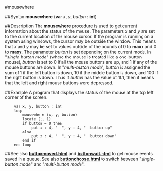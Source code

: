 
#mousewhere

##Syntax
**mousewhere** (**var** _x_, _y_, _button_ : **int**)



##Description
The **mousewhere** procedure is used to get current information about the status of the mouse. The parameters _x_ and _y_ are set to the current location of the mouse cursor. If the program is running on a system using windows, the cursor may be outside the window. This means that _x_ and _y_ may be set to values outside of the bounds of 0 to **maxx** and 0 to **maxy**.
The parameter _button_ is set depending on the current mode. In "_single-button mode_" (where the mouse is treated like a one-button mouse), _button_ is set to 0 if all the mouse buttons are up, and 1 if any of the mouse buttons are down. In "_multi-button mode_", _button_ is assigned the sum of 1 if the left button is down, 10 if the middle button is down, and 100 if the right button is down. Thus if _button_ has the value of 101, then it means that the left and right mouse buttons were depressed.



##Example
A program that displays the status of the mouse at the top left corner of the screen.


        var x, y, button : int
        loop
            mousewhere (x, y, button)
            locate (1, 1)
            if button = 0 then
                put x : 4, "  ", y : 4, "  button up"
            else
                put x : 4, "  ", y : 4, "  button down"
            end if
        end loop
##See also
**[buttonmoved.html](buttonmoved)** and **[buttonwait.html](buttonwait)** to get mouse events saved in a queue. See also **[buttonchoose.html](buttonchoose)** to switch between "_single-button mode_" and "_multi-button mode_".


